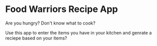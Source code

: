 # Food Warriors Recipe App

Are you hungry?
Don't know what to cook?

Use this app to enter the items you have in your kitchen and genrate a reciepe based on your items?
